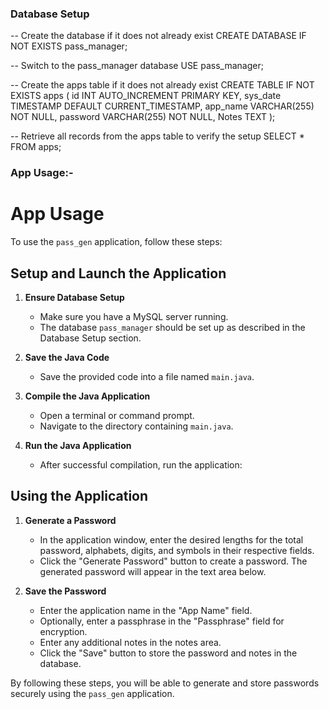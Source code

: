 ### Database Setup

-- Create the database if it does not already exist
CREATE DATABASE IF NOT EXISTS pass_manager;

-- Switch to the pass_manager database
USE pass_manager;

-- Create the apps table if it does not already exist
CREATE TABLE IF NOT EXISTS apps (
    id INT AUTO_INCREMENT PRIMARY KEY,
    sys_date TIMESTAMP DEFAULT CURRENT_TIMESTAMP,
    app_name VARCHAR(255) NOT NULL,
    password VARCHAR(255) NOT NULL,
    Notes TEXT
);

-- Retrieve all records from the apps table to verify the setup
SELECT * FROM apps;

### App Usage:-

# App Usage

To use the `pass_gen` application, follow these steps:

## Setup and Launch the Application

1. **Ensure Database Setup**
    - Make sure you have a MySQL server running.
    - The database `pass_manager` should be set up as described in the Database Setup section.

2. **Save the Java Code**
    - Save the provided code into a file named `main.java`.

3. **Compile the Java Application**
    - Open a terminal or command prompt.
    - Navigate to the directory containing `main.java`.

4. **Run the Java Application**
    - After successful compilation, run the application:


## Using the Application

1. **Generate a Password**
    - In the application window, enter the desired lengths for the total password, alphabets, digits, and symbols in their respective fields.
    - Click the "Generate Password" button to create a password. The generated password will appear in the text area below.

2. **Save the Password**
    - Enter the application name in the "App Name" field.
    - Optionally, enter a passphrase in the "Passphrase" field for encryption.
    - Enter any additional notes in the notes area.
    - Click the "Save" button to store the password and notes in the database.

By following these steps, you will be able to generate and store passwords securely using the `pass_gen` application.

